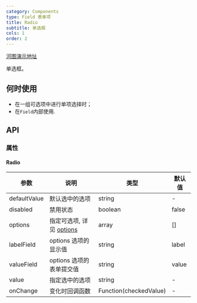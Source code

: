 ```yaml
---
category: Components
type: Field 表单项
title: Radio
subtitle: 单选框
cols: 1
order: 2
---
```


[河图演示地址](http://139.155.239.172/guiedit?route=%2Fproject%2Fhetu_demo%2Fhetu%2Fdemo%2FRadio)

单选框。

## 何时使用

- 在一组可选项中进行单项选择时；
- 在`Field`内部使用.

## API

### 属性

#### Radio

| 参数         | 说明                                                      | 类型                   | 默认值 |
| ------------ | --------------------------------------------------------- | ---------------------- | ------ |
| defaultValue | 默认选中的选项                                            | string                 | -      |
| disabled     | 禁用状态                                                  | boolean                | false  |
| options      | 指定可选项, 详见 [options](/components/Checkbox/#options) | array                  | \[]    |
| labelField   | options 选项的显示值                                      | string                 | label  |
| valueField   | options 选项的表单提交值                                  | string                 | value  |
| value        | 指定选中的选项                                            | string                 | -      |
| onChange     | 变化时回调函数                                            | Function(checkedValue) | -      |
